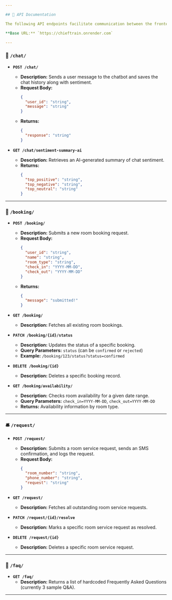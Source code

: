 ```yaml
---

## 🔖 API Documentation

The following API endpoints facilitate communication between the frontend and backend, and manage data operations.

**Base URL:** `https://chieftrain.onrender.com`

---
```


### 📡 `/chat/`

* **`POST /chat/`**
    * **Description:** Sends a user message to the chatbot and saves the chat history along with sentiment.
    * **Request Body:**
        ```json
        {
          "user_id": "string",
          "message": "string"
        }
        ```
    * **Returns:**
        ```json
        {
          "response": "string"
        }
        ```

* **`GET /chat/sentiment-summary-ai`**
    * **Description:** Retrieves an AI-generated summary of chat sentiment.
    * **Returns:**
        ```json
        {
          "top_positive": "string",
          "top_negative": "string",
          "top_neutral": "string"
        }
        ```

---

### 📆 `/booking/`

* **`POST /booking/`**
    * **Description:** Submits a new room booking request.
    * **Request Body:**
        ```json
        {
          "user_id": "string",
          "name": "string",
          "room_type": "string",
          "check_in": "YYYY-MM-DD",
          "check_out": "YYYY-MM-DD"
        }
        ```
    * **Returns:**
        ```json
        {
          "message": "submitted!"
        }
        ```

* **`GET /booking/`**
    * **Description:** Fetches all existing room bookings.

* **`PATCH /booking/{id}/status`**
    * **Description:** Updates the status of a specific booking.
    * **Query Parameters:** `status` (can be `confirmed` or `rejected`)
    * **Example:** `/booking/123/status?status=confirmed`

* **`DELETE /booking/{id}`**
    * **Description:** Deletes a specific booking record.

* **`GET /booking/availability/`**
    * **Description:** Checks room availability for a given date range.
    * **Query Parameters:** `check_in=YYYY-MM-DD`, `check_out=YYYY-MM-DD`
    * **Returns:** Availability information by room type.

---

### 🛎 `/request/`

* **`POST /request/`**
    * **Description:** Submits a room service request, sends an SMS confirmation, and logs the request.
    * **Request Body:**
        ```json
        {
          "room_number": "string",
          "phone_number": "string",
          "request": "string"
        }
        ```

* **`GET /request/`**
    * **Description:** Fetches all outstanding room service requests.

* **`PATCH /request/{id}/resolve`**
    * **Description:** Marks a specific room service request as resolved.

* **`DELETE /request/{id}`**
    * **Description:** Deletes a specific room service request.

---

### 📖 `/faq/`

* **`GET /faq/`**
    * **Description:** Returns a list of hardcoded Frequently Asked Questions (currently 3 sample Q&A).

---
